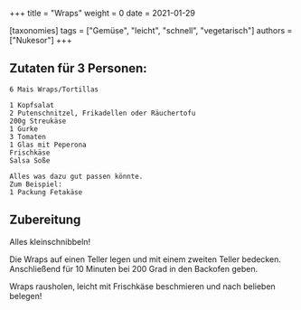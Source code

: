 +++
title = "Wraps"
weight = 0
date = 2021-01-29

[taxonomies]
tags = ["Gemüse", "leicht", "schnell", "vegetarisch"]
authors = ["Nukesor"]
+++

## Zutaten für 3 Personen:

```
6 Mais Wraps/Tortillas

1 Kopfsalat
2 Putenschnitzel, Frikadellen oder Räuchertofu
200g Streukäse
1 Gurke
3 Tomaten
1 Glas mit Peperona
Frischkäse
Salsa Soße

Alles was dazu gut passen könnte.
Zum Beispiel:
1 Packung Fetakäse
```

## Zubereitung

Alles kleinschnibbeln!

Die Wraps auf einen Teller legen und mit einem zweiten Teller bedecken.
Anschließend für 10 Minuten bei 200 Grad in den Backofen geben.

Wraps rausholen, leicht mit Frischkäse beschmieren und nach belieben belegen!
